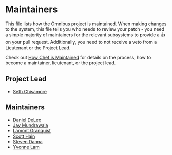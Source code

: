 # Maintainers

This file lists how the Omnibus project is maintained. When making changes
to the system, this file tells you who needs to review your patch - you need a
simple majority of maintainers for the relevant subsystems to provide a :+1: on
your pull request. Additionally, you need to not receive a veto from a
Lieutenant or the Project Lead.

Check out
[How Chef is Maintained](https://github.com/chef/chef-rfc/blob/master/rfc030-maintenance-policy.md#how-the-project-is-maintained)
for details on the process, how to become a maintainer, lieutenant, or the
project lead.

## Project Lead

* [Seth Chisamore](https://github.com/schisamo)

## Maintainers

* [Daniel DeLeo](https://github.com/danielsdeleo)
* [Jay Mundrawala](https://github.com/jdmundrawala)
* [Lamont Granquist](https://github.com/lamont-granquist)
* [Scott Hain](https://github.com/scotthain)
* [Steven Danna](https://github.com/stevendanna)
* [Yvonne Lam](http://github.com/yzl)
